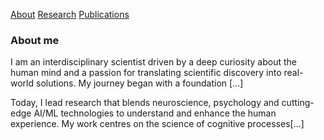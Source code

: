 [About](/index.md)       [Research](/tools.md)       [Publications](/publications.md)

### About me
I am an interdisciplinary scientist driven by a deep curiosity about the human mind and a passion for translating scientific discovery into real-world solutions. My journey began with a foundation [...]

Today, I lead research that blends neuroscience, psychology and cutting-edge AI/ML technologies to understand and enhance the human experience. My work centres on the science of cognitive processes[...]  

<!-- The first is developing and validating a tech-augmented learning programme designed to enhance metacognition (ability to understand and regulate your own thinking processes) in adult learners.[...]  

In the second project, we are working with clinicians to develop and validate a novel multimodal autism screening and assessment tool that can be easily applied in both home and clinical settings.[...]  

<!-- My research focuses on brain mechanisms involved in cognitive processes such as decision-making, reinforcement learning, motivation and emotional regulation. I study cognition in healthy peop[...]  

To do that, I have carefully designed laboratory-based computerized tests and mobile apps to specifically measure the cognitive process of interest in humans, and developed computational models th[...]  
  
Reach me at angys@ihpc.a-star.edu.sg if you want to learn more about our current projects, from metacognitive learning platforms to scalable digital tools for developmental screening.

### Experience
* 2024 - present:        Visiting Scientist, Research Division, Institute of Adult Learning, Singapore
* 2023 - present:        Senior Scientist, Social and Cognitive Computing, IHPC, ASTAR, Singapore
* 2020 - 2023:           Scientist, Social and Cognitive Computing, IHPC, ASTAR, Singapore  

### Education
* 2018 - 2020:           Postdoctoral Fellow, Harvard Medical School
* 2014 - 2018:           D.Phil. in Clinical Neurosciences, University of Oxford  
* 2009 - 2013:           B.Sc. in Applied Physics (Top in Class, cGPA 4.99/5.00, Lee Kuan Yew Gold Medal, Koh Boon Hwee Scholar), Nanyang Technological University

### Team
* Dr. Gladia Hotan, Research Scientist (A*STAR)
* Mr. Landy Lan, Research Engineer (A*STAR)
* Ms. Clare Tan, Research Engineer (A*STAR)
* Ms. Juanita Ong, Research Assistant (IAL)
* Ms. Sophia Koo, Research Assistant (IAL)

### Mentored Students
* Mr. Praveen Suthaharan (Currently doing PhD at Yale)
* Ms. Yanlin Chen (Currently doing BSc at Carnegie Mellon)
* Ms. Cindy J. Pang (Currently doing PhD at UCLA)
* Ms. Nicole Frontero (Currently data analyst in private sector)
* Mr. Loy Xingqi (Currently Clinical Psychologist in Singapore)

### Awards / Honours  
#### Mentoring
* 2025: Friends of Beatty Award (Bronze), Beatty Secondary School
* 2023: Inspiring Mentor Award, National University of Singapore High School
* 2022: Inspiring Mentor Award, National University of Singapore High School

#### Scientific
* 2020: NARSAD Young Investigator Award, Brain and Behavior Research Foundation
* 2019: Kaplen Fellowship, Harvard Medical School  
* 2019: Livingston Award, Harvard Medical School
* 2018: Dorris Family Pilot Translational Research Award, McLean Hospital
* 2018: Letter of Commendation for Excellent D.Phil. Thesis, University of Oxford
* 2016: Best student research paper, 5th Annual International Conference on Cognitive and Behavioral Psychology, Singapore
* 2015: 1st Prize, Poster competition, Oxford NDCN Annual Postgraduates Meeting

#### Academic
* 2014: National Science Scholarship, Agency for Science, Technology and Research, Singapore
* 2013: Lee Kuan Yew Gold Medal, Nanyang Technological University
* 2013: Koh Boon Hwee Scholars' Award, Nanyang Technological University
* 2013: Best player award (opposition), International Physicists' Tournament, Lausanne, Switzerland
* 2013: Dean's List, Nanyang Technological University
* 2012: College of Science Distinguished Undergraduate Award, Nanyang Technological University
* 2012: Dean's List, Nanyang Technological University
* 2012: Nanyang President Research Scholar, Nanyang Technological University
* 2011: Dean's List, Nanyang Technological University
* 2010: Dean's List, Nanyang Technological University  

### Key Publications
[Google Scholar](https://scholar.google.co.uk/citations?user=jP_vtYMAAAAJ&hl=en)
* <b>Ang Y-S.</b>, Cusin C., Petibon Y. et al. (2022). A multi-pronged investigation of option generation using depression, PET and modafinil. <i>Brain</i>. ([Article](https://academic.oup.com/bra[...]  

* <b>Ang Y-S.</b>, Gelda S., Pizzagalli D.A. (2023). Cognitive effort-based decision making in Major Depressive Disorder. <i>Psychological Medicine</i>. ([Article](https://www.cambridge.org/core/j[...]  

* <b>Ang Y-S.</b>, Frontero N., Belleau E., Pizzagalli D.A. (2020). Disentangling vulnerability, state and trait features of neurocognitive impairments in depression. <i>Brain</i>. ([Article](http[...]  

* <b>Ang Y-S.</b>, Kaiser R., Deckersbach T. et al., Pizzagalli D.A. (2020). Pretreatment reward sensitivity and frontostriatal resting-state functional connectivity are associated with response t[...]  
  
* <b>Ang Y-S.</b>*, Manohar S.*, Plant O. et al., Husain M. (2018). Dopamine modulates option generation for behaviour. <i>Current Biology</i>. ([Article](https://www.cell.com/current-biology/fu[...]  

* <b>Ang Y-S.</b>, Bruder G.E., Keilp J.G. et al., Pizzagalli D.A. (2020). An exploration of baseline and early changes in neurocognitive characteristics as predictors of treatment response to bup[...]  

* <b>Ang Y-S.</b>*, Lockwood P.* Apps M.A.J., Muhammed K., Husain M. (2017). Distinct subtypes of apathy revealed by the Apathy Motivation Index. <i>PLoS One</i>. ([Article](https://journals.pl[...]  

### News
* 06/24: Dr. Ang and A/Prof Renee Tan (IAL) awarded the MOE Science of Learning Grant for tech-augmented enhancement of metacognition in adult learners 
* 04/23: Dr. Ang, Dr. Wong (KKH) and Dr. Lee (Duke-NUS) awarded three-year funding support to develop digital technologies for early screening of ASD in young children
* 04/23: Dr. Ang nominated for the Singapore National Academy of Sciences Young Scientist Award
* 03/23: Dr. Ang selected to attend the Lindau Nobel Laureate Meeting 2023
* 10/20: Our latest article in Biological Psychiatry gets highlighted as "Editor's Choice"  
* 09/20: Dr. Ang awarded the NARSAD Young Investigator Award 
* 06/19: Dr. Ang awarded Kaplen Fellowship in Depression at Harvard Medical School